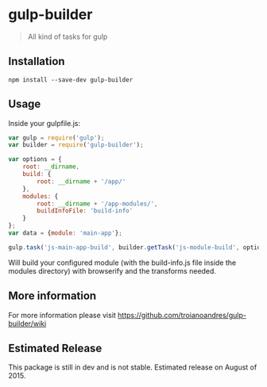 # gulp-builder

> All kind of tasks for gulp

## Installation

`npm install --save-dev gulp-builder`

## Usage

Inside your gulpfile.js:

```javascript
var gulp = require('gulp');
var builder = require('gulp-builder');

var options = {
    root: __dirname,
    build: {
        root: __dirname + '/app/'
    },
    modules: {
        root: __dirname + '/app-modules/',
        buildInfoFile: 'build-info'
    }
};
var data = {module: 'main-app'};

gulp.task('js-main-app-build', builder.getTask('js-module-build', options, data));
```

Will build your configured module (with the build-info.js file inside the modules directory) with browserify and the
transforms needed.

## More information

For more information please visit https://github.com/troianoandres/gulp-builder/wiki

## Estimated Release

This package is still in dev and is not stable. Estimated release on August of 2015.